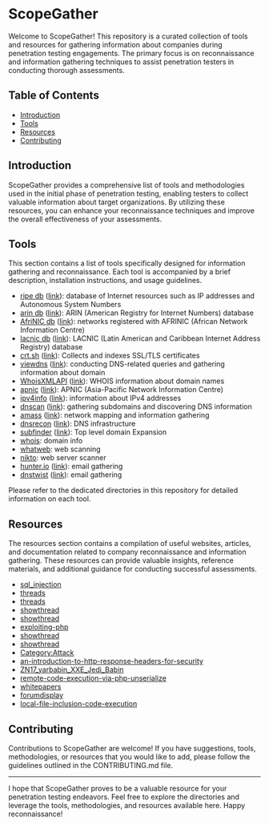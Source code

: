 # ScopeGather

Welcome to ScopeGather! This repository is a curated collection of tools and resources for gathering information about companies during penetration testing engagements. The primary focus is on reconnaissance and information gathering techniques to assist penetration testers in conducting thorough assessments.

## Table of Contents

- [Introduction](#introduction)
- [Tools](#tools)
- [Resources](#resources)
- [Contributing](#contributing)

## Introduction

ScopeGather provides a comprehensive list of tools and methodologies used in the initial phase of penetration testing, enabling testers to collect valuable information about target organizations. By utilizing these resources, you can enhance your reconnaissance techniques and improve the overall effectiveness of your assessments.

## Tools

This section contains a list of tools specifically designed for information gathering and reconnaissance. Each tool is accompanied by a brief description, installation instructions, and usage guidelines.

- [ripe db](https://github.com/andI7836I/ScopeGather/tree/main/tools/ripedb) ([link](https://www.ripe.net/)): database of Internet resources such as IP addresses and Autonomous System Numbers 
- [arin db](https://github.com/andI7836I/ScopeGather/tree/main/tools/arindb) ([link](https://www.arin.net/)): ARIN (American Registry for Internet Numbers) database
- [AfriNIC db](https://github.com/andI7836I/ScopeGather/tree/main/tools/AfriNIC) ([link](https://afrinic.net)): networks registered with AFRINIC (African Network Information Centre)
- [lacnic db](https://github.com/andI7836I/ScopeGather/tree/main/tools/LACNIC) ([link](https://lacnic.net)): LACNIC (Latin American and Caribbean Internet Address Registry) database
- [crt.sh](https://github.com/andI7836I/ScopeGather/tree/main/tools/crt.sh) ([link](https://crt.sh)): Collects and indexes SSL/TLS certificates
- [viewdns](https://github.com/andI7836I/ScopeGather/tree/main/tools/viewdns) ([link](https://viewdns.info)): conducting DNS-related queries and gathering information about domain
- [WhoisXMLAPI](https://github.com/andI7836I/ScopeGather/tree/main/tools/WhoisXMLAPI) ([link](https://www.whoisxmlapi.com/)): WHOIS information about domain names
- [apnic](https://github.com/andI7836I/ScopeGather/tree/main/tools/apnic) ([link](https://apnic.net)): APNIC (Asia-Pacific Network Information Centre)
- [ipv4info](https://github.com/andI7836I/ScopeGather/tree/main/tools/ipv4info) ([link](https://sur.ly/i/ipv4info.ru/)): information about IPv4 addresses
- [dnscan](https://github.com/andI7836I/ScopeGather/tree/main/tools/dnscan) ([link](https://github.com/rbsec/dnscan)): gathering subdomains and discovering DNS information
- [amass](https://github.com/andI7836I/ScopeGather/tree/main/tools/amass) ([link](https://github.com/owasp-amass/amass)): network mapping and information gathering
- [dnsrecon](https://github.com/andI7836I/ScopeGather/tree/main/tools/dnsrecon) ([link](https://github.com/darkoperator/dnsrecon)): DNS infrastructure
- [subfinder](https://github.com/andI7836I/ScopeGather/tree/main/tools/subfinder) ([link](https://github.com/darkoperator/dnsrecon)): Top level domain Expansion
- [whois](https://github.com/andI7836I/ScopeGather/tree/main/tools/whois): domain info
- [whatweb](https://github.com/andI7836I/ScopeGather/tree/main/tools/whatweb): web scanning
- [nikto](https://github.com/andI7836I/ScopeGather/tree/main/tools/nikto): web server scanner
- [hunter.io](https://github.com/andI7836I/ScopeGather/tree/main/tools/hunterio) ([link](https://hunter.io/)): email gathering
- [dnstwist](https://github.com/andI7836I/ScopeGather/tree/main/tools/dnstwist) ([link](https://github.com/elceef/dnstwist)): email gathering


Please refer to the dedicated directories in this repository for detailed information on each tool.

## Resources

The resources section contains a compilation of useful websites, articles, and documentation related to company reconnaissance and information gathering. These resources can provide valuable insights, reference materials, and additional guidance for conducting successful assessments.

- [sql_injection](http://websec.ca/kb/sql_injection)
- [threads](https://forum.antichat.ru/threads/424557/)
- [threads](https://forum.antichat.ru/threads/46016/ )
- [showthread](https://rdot.org/forum/showthread.php?t=6 )
- [showthread](https://rdot.org/forum/showthread.php?t=118)
- [exploiting-php](http://websec.wordpress.com/2010/02/22/exploiting-php-file-inclusion-overview/)
- [showthread](https://rdot.org/forum/showthread.php?t=82)
- [showthread](https://rdot.org/forum/showthread.php?t=343)
- [Category:Attack](https://www.owasp.org/index.php/Category:Attack)
- [an-introduction-to-http-response-headers-for-security](https://securityintelligence.com/an-introduction-to-http-response-headers-for-security/)
- [ZN17_yarbabin_XXE_Jedi_Babin](https://2017.zeronights.org/wp-content/uploads/materials/ZN17_yarbabin_XXE_Jedi_Babin.pdf)
- [remote-code-execution-via-php-unserialize](https://www.notsosecure.com/remote-code-execution-via-php-unserialize/)
- [whitepapers](https://www.synopsys.com/content/dam/synopsys/sig-assets/whitepapers/exploiting-the-java-deserialization-vulnerability.pdf)
- [forumdisplay](https://rdot.org/forum/forumdisplay.php?f=10)
- [local-file-inclusion-code-execution](https://resources.infosecinstitute.com/local-file-inclusion-code-execution/)

## Contributing

Contributions to ScopeGather are welcome! If you have suggestions, tools, methodologies, or resources that you would like to add, please follow the guidelines outlined in the CONTRIBUTING.md file.

---

I hope that ScopeGather proves to be a valuable resource for your penetration testing endeavors. Feel free to explore the directories and leverage the tools, methodologies, and resources available here. Happy reconnaissance!